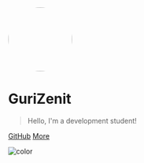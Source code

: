 <div>
  <img style="border-radius:50%" width=130 height=130 src="https://s.gravatar.com/avatar/a2087d7427bd15a4986b8a02f12d2590c87e7f6fcf22de02489c305f98217b43?s=500" </img>
</div>

# GuriZenit

> Hello, I'm a development student!

[GitHub](https://github.com/GuriZenit/)
[More](#About)

![color](#473240)
